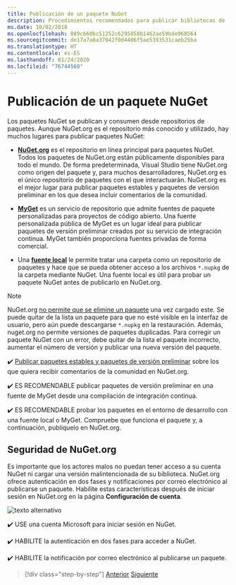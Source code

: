 ```yaml
---
title: Publicación de un paquete NuGet
description: Procedimientos recomendados para publicar bibliotecas de .NET en NuGet.
ms.date: 10/02/2018
ms.openlocfilehash: 089c660bc51252c6295858b1462ae59bde968564
ms.sourcegitcommit: de17a7a0a37042f0d4406f5ae5393531caeb25ba
ms.translationtype: HT
ms.contentlocale: es-ES
ms.lasthandoff: 01/24/2020
ms.locfileid: "76744560"
---
```

# <a name="publishing-a-nuget-package"></a>Publicación de un paquete NuGet

Los paquetes NuGet se publican y consumen desde repositorios de paquetes. Aunque NuGet.org es el repositorio más conocido y utilizado, hay muchos lugares para publicar paquetes NuGet:

* **[NuGet.org](https://www.nuget.org/)** es el repositorio en línea principal para paquetes NuGet. Todos los paquetes de NuGet.org están públicamente disponibles para todo el mundo. De forma predeterminada, Visual Studio tiene NuGet.org como origen del paquete y, para muchos desarrolladores, NuGet.org es el único repositorio de paquetes con el que interactuarán. NuGet.org es el mejor lugar para publicar paquetes estables y paquetes de versión preliminar en los que desea incluir comentarios de la comunidad.

* **[MyGet](https://myget.org/)** es un servicio de repositorio que admite fuentes de paquete personalizadas para proyectos de código abierto. Una fuente personalizada pública de MyGet es un lugar ideal para publicar paquetes de versión preliminar creados por su servicio de integración continua. MyGet también proporciona fuentes privadas de forma comercial.

* Una **[fuente local](/nuget/hosting-packages/local-feeds)** le permite tratar una carpeta como un repositorio de paquetes y hace que se pueda obtener acceso a los archivos `*.nupkg` de la carpeta mediante NuGet. Una fuente local es útil para probar un paquete NuGet antes de publicarlo en NuGet.org.

> [!NOTE]
> NuGet.org [no permite que se elimine un paquete](/nuget/policies/deleting-packages) una vez cargado este. Se puede quitar de la lista un paquete para que no esté visible en la interfaz de usuario, pero aún puede descargarse `*.nupkg` en la restauración. Además, nuget.org no permite versiones de paquetes duplicadas. Para corregir un paquete NuGet con un error, debe quitar de la lista el paquete incorrecto, aumentar el número de versión y publicar una nueva versión del paquete.

✔️ [Publicar paquetes estables y paquetes de versión preliminar](/nuget/create-packages/publish-a-package) sobre los que quiera recibir comentarios de la comunidad en NuGet.org.

✔️ ES RECOMENDABLE publicar paquetes de versión preliminar en una fuente de MyGet desde una compilación de integración continua.

✔️ ES RECOMENDABLE probar los paquetes en el entorno de desarrollo con una fuente local o MyGet. Compruebe que funciona el paquete y, a continuación, publíquelo en NuGet.org.

## <a name="nugetorg-security"></a>Seguridad de NuGet.org

Es importante que los actores malos no puedan tener acceso a su cuenta NuGet ni cargar una versión malintencionada de su biblioteca. NuGet.org ofrece autenticación en dos fases y notificaciones por correo electrónico al publicarse un paquete. Habilite estas características después de iniciar sesión en NuGet.org en la página **Configuración de cuenta**.

![texto alternativo](./media/publish-nuget-package/nuget-2fa.png "Seguridad de la cuenta NuGet")

✔️ USE una cuenta Microsoft para iniciar sesión en NuGet.

✔️ HABILITE la autenticación en dos fases para acceder a NuGet.

✔️ HABILITE la notificación por correo electrónico al publicarse un paquete.

>[!div class="step-by-step"]
>[Anterior](sourcelink.md)
>[Siguiente](versioning.md)
